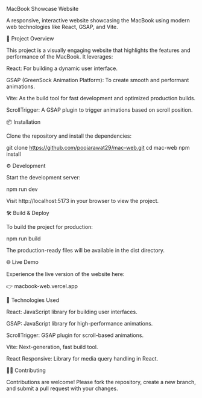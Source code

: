 MacBook Showcase Website

A responsive, interactive website showcasing the MacBook using modern web technologies like React, GSAP, and Vite.

🚀 Project Overview

This project is a visually engaging website that highlights the features and performance of the MacBook. It leverages:

React: For building a dynamic user interface.

GSAP (GreenSock Animation Platform): To create smooth and performant animations.

Vite: As the build tool for fast development and optimized production builds.

ScrollTrigger: A GSAP plugin to trigger animations based on scroll position.

📦 Installation

Clone the repository and install the dependencies:

git clone https://github.com/poojarawat29/mac-web.git
cd mac-web
npm install

⚙️ Development

Start the development server:

npm run dev


Visit http://localhost:5173 in your browser to view the project.

🛠️ Build & Deploy

To build the project for production:

npm run build


The production-ready files will be available in the dist directory.

🌐 Live Demo

Experience the live version of the website here:

👉 macbook-web.vercel.app

🧪 Technologies Used

React: JavaScript library for building user interfaces.

GSAP: JavaScript library for high-performance animations.

ScrollTrigger: GSAP plugin for scroll-based animations.

Vite: Next-generation, fast build tool.

React Responsive: Library for media query handling in React.

🧑‍💻 Contributing

Contributions are welcome! Please fork the repository, create a new branch, and submit a pull request with your changes.

